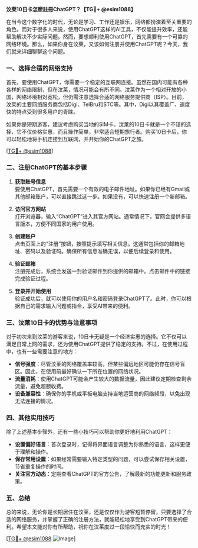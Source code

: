 **汶莱10日卡怎麽註冊ChatGPT？【TG💪+ @esim1088】**

在当今这个数字化的时代，无论是学习、工作还是娱乐，网络都扮演着至关重要的角色。而对于很多人来说，使用ChatGPT这样的AI工具，不仅能提升效率，还能帮助解决不少实际问题。然而，要想顺利使用ChatGPT，首先需要有一个可靠的网络环境。那么，如果你身在汶莱，又该如何注册并使用ChatGPT呢？今天，我们就来详细聊聊这个问题。

### 一、选择合适的网络支持

首先，要使用ChatGPT，你需要一个稳定的互联网连接。虽然在国内可能有各种各样的网络限制，但在汶莱，情况可能会有所不同。汶莱作为一个相对开放的小国，网络环境相对宽松，但仍需注意选择合适的网络服务提供商（ISP）。目前，汶莱的主要网络服务商包括Digi、TelBru和STC等。其中，Digi以其覆盖广、速度快的特点受到很多用户的青睐。

如果你是短期游客，建议考虑购买当地的SIM卡。汶莱的10日卡就是一个不错的选择，它不仅价格实惠，而且操作简单，非常适合短期旅行者。购买10日卡后，你可以轻松地将手机连接到互联网，并开始你的ChatGPT之旅。

[[TG💪+ @esim1088](https://t.me/s/esim1088)]

### 二、注册ChatGPT的基本步骤

1. **获取账号信息**  
   要使用ChatGPT，首先需要一个有效的电子邮件地址。如果你已经有Gmail或其他邮箱账户，可以直接跳过这一步。如果没有，可以快速注册一个新邮箱。

2. **访问官方网站**  
   打开浏览器，输入“ChatGPT”进入其官方网站。通常情况下，官网会提供多语言版本，方便不同国家的用户使用。

3. **创建账户**  
   点击页面上的“注册”按钮，按照提示填写相关信息。这通常包括你的邮箱地址、密码以及验证码。确保所有信息准确无误，以便后续登录和使用。

4. **验证邮箱**  
   注册完成后，系统会发送一封验证邮件到你提供的邮箱中。点击邮件中的链接完成验证过程。

5. **登录并开始使用**  
   验证成功后，就可以使用你的用户名和密码登录ChatGPT了。此时，你可以根据自己的需求输入问题或指令，享受AI带来的便利。

### 三、汶莱10日卡的优势与注意事项

对于初次来到汶莱的游客来说，10日卡无疑是一个经济实惠的选择。它不仅可以满足日常上网的需求，还为使用ChatGPT提供了稳定的支持。不过，在使用过程中，也有一些需要注意的地方：

- **信号强度**：尽管汶莱的网络覆盖率较高，但某些偏远地区可能仍存在信号盲区。因此，在使用前最好确认一下所在位置的网络状况。
- **流量消耗**：使用ChatGPT可能会产生较大的数据流量，因此建议定期检查剩余流量，避免超额收费。
- **设备兼容性**：确保你的手机或平板电脑支持当地运营商的网络频段，以免出现无法连接的情况。

### 四、其他实用技巧

除了上述基本步骤外，还有一些小技巧可以帮助你更好地利用ChatGPT：

- **设置偏好语言**：首次登录时，记得将界面语言调整为你熟悉的语言，这样更便于理解和操作。
- **保存常用设置**：如果经常需要输入特定类型的问题，可以尝试保存相关设置，节省重复操作的时间。
- **关注官方动态**：定期查看ChatGPT的官方公告，了解最新的功能更新和服务政策。

### 五、总结

总的来说，无论你是长期居住在汶莱，还是仅仅作为游客短暂停留，只要选择了合适的网络服务，并掌握了正确的注册方法，就能轻松地享受到ChatGPT带来的便利。希望本文能对你有所帮助，祝你在汶莱度过一段愉快而充实的时光！

[[TG💪+ @esim1088](https://t.me/s/esim1088) ![Image](https://i.postimg.cc/4NQfJmqS/Snipaste-2025-05-13-00-14-12.png)]